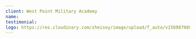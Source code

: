 ```yaml
---
client: West Point Military Academy
name:
testimonial:
logo: https://res.cloudinary.com/zheisey/image/upload/f_auto/v1569878889/teambusiness/logo/west-point.jpg
---
```

